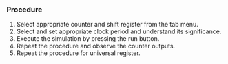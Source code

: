 ### Procedure

1. Select appropriate counter and shift register from the tab menu.
2. Select and set appropriate clock period and understand its significance.
3. Execute the simulation by pressing the run button.
4. Repeat the procedure and observe the counter outputs.
5. Repeat the procedure for universal register.